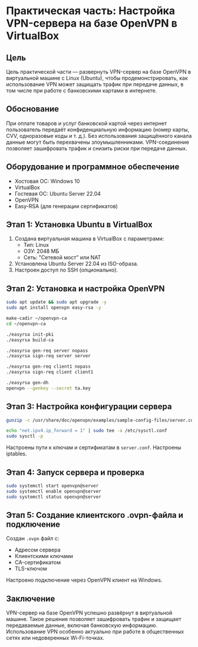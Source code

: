 
# Практическая часть: Настройка VPN-сервера на базе OpenVPN в VirtualBox

## Цель
Цель практической части — развернуть VPN-сервер на базе OpenVPN в виртуальной машине с Linux (Ubuntu), чтобы продемонстрировать, как использование VPN может защищать трафик при передаче данных, в том числе при работе с банковскими картами в интернете.

## Обоснование
При оплате товаров и услуг банковской картой через интернет пользователь передаёт конфиденциальную информацию (номер карты, CVV, одноразовые коды и т. д.). Без использования защищённого канала данные могут быть перехвачены злоумышленниками. VPN-соединение позволяет зашифровать трафик и снизить риски при передаче данных.

## Оборудование и программное обеспечение
- Хостовая ОС: Windows 10  
- VirtualBox  
- Гостевая ОС: Ubuntu Server 22.04  
- OpenVPN  
- Easy-RSA (для генерации сертификатов)  

## Этап 1: Установка Ubuntu в VirtualBox
1. Создана виртуальная машина в VirtualBox с параметрами:  
   - Тип: Linux  
   - ОЗУ: 2048 МБ  
   - Сеть: "Сетевой мост" или NAT  
2. Установлена Ubuntu Server 22.04 из ISO-образа.  
3. Настроен доступ по SSH (опционально).  

## Этап 2: Установка и настройка OpenVPN
```bash
sudo apt update && sudo apt upgrade -y
sudo apt install openvpn easy-rsa -y

make-cadir ~/openvpn-ca
cd ~/openvpn-ca

./easyrsa init-pki
./easyrsa build-ca

./easyrsa gen-req server nopass
./easyrsa sign-req server server

./easyrsa gen-req client1 nopass
./easyrsa sign-req client client1

./easyrsa gen-dh
openvpn --genkey --secret ta.key
```

## Этап 3: Настройка конфигурации сервера
```bash
gunzip -c /usr/share/doc/openvpn/examples/sample-config-files/server.conf.gz > /etc/openvpn/server.conf

echo "net.ipv4.ip_forward = 1" | sudo tee -a /etc/sysctl.conf
sudo sysctl -p
```

Настроены пути к ключам и сертификатам в `server.conf`. Настроены iptables.

## Этап 4: Запуск сервера и проверка
```bash
sudo systemctl start openvpn@server
sudo systemctl enable openvpn@server
sudo systemctl status openvpn@server
```

## Этап 5: Создание клиентского .ovpn-файла и подключение
Создан `.ovpn` файл с:
- Адресом сервера  
- Клиентскими ключами  
- CA-сертификатом  
- TLS-ключом  

Настроено подключение через OpenVPN клиент на Windows.

## Заключение
VPN-сервер на базе OpenVPN успешно развёрнут в виртуальной машине. Такое решение позволяет зашифровать трафик и защищает передаваемые данные, включая банковскую информацию. Использование VPN особенно актуально при работе в общественных сетях или недоверенных Wi-Fi-точках.
